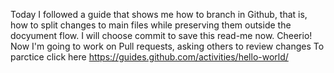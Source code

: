 Today I followed a guide that shows me how to branch in Github, 
that is, how to split changes to main files while preserving them outside the docyument flow. 
I will choose commit to save this read-me now. Cheerio!
Now I'm going to work on Pull requests, asking others to review changes 
To parctice click here https://guides.github.com/activities/hello-world/
